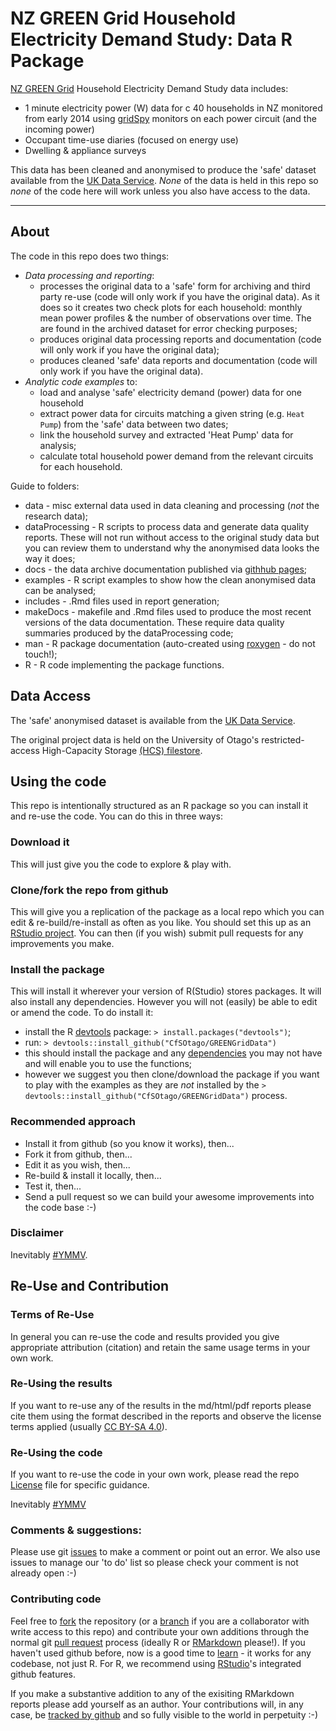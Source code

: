 # NZ GREEN Grid Household Electricity Demand Study: Data R Package

[NZ GREEN Grid](https://www.otago.ac.nz/centre-sustainability/research/energy/otago050285.html) Household Electricity Demand Study data includes:

 * 1 minute electricity power (W) data for c 40 households in NZ monitored from early 2014 using [gridSpy](https://gridspy.com/) monitors on each power circuit (and the incoming power)
 * Occupant time-use diaries (focused on energy use)
 * Dwelling & appliance surveys

This data has been cleaned and anonymised to produce the 'safe' dataset available from the [UK Data Service](http://reshare.ukdataservice.ac.uk/853334/). *None* of the data is held in this repo so *none* of the code here will work unless you also have access to the data. 

----

## About

The code in this repo does two things:

 * _Data processing and reporting_:
    - processes the original data to a 'safe' form for archiving and third party re-use (code will only work if you have the original data). As it does so it creates two check plots for each household: monthly mean power profiles & the number of observations over time. The are found in the archived dataset for error checking purposes;
    - produces original data processing reports and documentation (code will only work if you have the original data);
    - produces cleaned 'safe' data reports and documentation (code will only work if you have the original data).
 * _Analytic code examples_ to:
    - load and analyse 'safe' electricity demand (power) data for one household
    - extract power data for circuits matching a given string (e.g. `Heat Pump`) from the 'safe' data between two dates;
    - link the household survey and extracted 'Heat Pump' data for analysis;
    - calculate total household power demand from the relevant circuits for each household.

Guide to folders:

 * data - misc external data used in data cleaning and processing (*not* the research data);
 * dataProcessing - R scripts to process data and generate data quality reports. These will not run without access to the original study data but you can review them to understand why the anonymised data looks the way it does;
 * docs - the data archive documentation published via [githhub pages](https://cfsotago.github.io/GREENGridData/);
 * examples - R script examples to show how the clean anonymised data can be analysed;
 * includes - .Rmd files used in report generation;
 * makeDocs - makefile and .Rmd files used to produce the most recent versions of the data documentation. These require data quality summaries produced by the dataProcessing code;
 * man - R package documentation (auto-created using [roxygen](https://cran.r-project.org/web/packages/roxygen2/) - do not touch!);
 * R - R code implementing the package functions.
 
## Data Access

The 'safe' anonymised dataset is available from the [UK Data Service](http://reshare.ukdataservice.ac.uk/853334/).

The original project data is held on the University of Otago's restricted-access High-Capacity Storage [(HCS) filestore](https://www.otago.ac.nz/its/services/hosting/otago068353.html).

## Using the code
This repo is intentionally structured as an R package so you can install it and re-use the code. You can do this in three ways:

### Download it
This will just give you the code to explore & play with.

### Clone/fork the repo from github
This will give you a replication of the package as a local repo which you can edit & re-build/re-install as often as you like. You should set this up as an [RStudio project](https://support.rstudio.com/hc/en-us/articles/200526207-Using-Projects). You can then (if you wish) submit pull requests for any improvements you make.

### Install the package
This will install it wherever your version of R(Studio) stores packages. It will also install any dependencies. However you will not (easily) be able to edit or amend the code. To do install it:

 * install the R [devtools](http://r-pkgs.had.co.nz/git.html) package: `> install.packages("devtools")`;
 * run: `> devtools::install_github("CfSOtago/GREENGridData")`
 * this should install the package and any [dependencies](http://r-pkgs.had.co.nz/description.html#dependencies) you may not have and will enable you to use the functions;
 * however we suggest you then clone/download the package if you want to play with the examples as they are _not_ installed by the `> devtools::install_github("CfSOtago/GREENGridData")` process.

### Recommended approach

 * Install it from github (so you know it works), then...
 * Fork it from github, then...
 * Edit it as you wish, then...
 * Re-build & install it locally, then...
 * Test it, then...
 * Send a pull request so we can build your awesome improvements into the code base :-)
 
### Disclaimer

Inevitably [#YMMV](http://en.wiktionary.org/wiki/YMMV).

## Re-Use and Contribution

### Terms of Re-Use

In general you can re-use the code and results provided you give appropriate attribution (citation) and retain the same usage terms in your own work.

### Re-Using the results
If you want to re-use any of the results in the md/html/pdf reports please cite them using the format described in the reports and observe the license terms applied (usually [CC BY-SA 4.0](https://creativecommons.org/licenses/by-sa/4.0/)).

### Re-Using the code

If you want to re-use the code in your own work, please read the repo [License](LICENSE) file for specific guidance. 

Inevitably [#YMMV](http://en.wiktionary.org/wiki/YMMV)

### Comments & suggestions:
Please use git [issues](https://github.com/CfSOtago/GREENGridData/issues) to make a comment or point out an error. We also use issues to manage our 'to do' list so please check your comment is not already open :-)
 
### Contributing code
Feel free to [fork](https://help.github.com/articles/fork-a-repo/) the repository (or a [branch](https://help.github.com/articles/about-branches/) if you are a collaborator with write access to this repo) and contribute your own additions through the normal git [pull request](https://github.com/CfSOtago/GREENGridData/pulls) process (ideally R or [RMarkdown](http://rmarkdown.rstudio.com/) please!). If you haven't used github before, now is a good time to [learn](https://guides.github.com/) - it works for any codebase, not just R. For R, we recommend using [RStudio](http://www.rstudio.com)'s integrated github features.

If you make a substantive addition to any of the exisiting RMarkdown reports please add yourself as an author. Your contributions will, in any case, be [tracked by github](https://help.github.com/articles/tracing-changes-in-a-file/) and so fully visible to the world in perpetuity :-)


